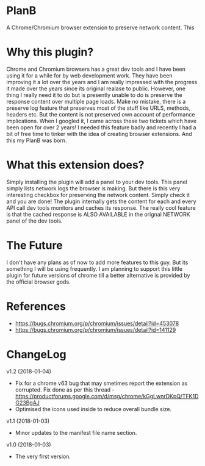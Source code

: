 # PlanB
A Chrome/Chromium browser extension to preserve network content.
This

# Why this plugin?
Chrome and Chromium browsers has a great dev tools and I have been using it for a while for by web development work.
They have been improving it a lot over the years and I am really impressed with the progress it made over the years since its original realase to public. However, one thing I really need it to do but is presently unable to do is preserve the response content over multiple page loads. Make no mistake, there is a preserve log feature that preserves most of the stuff like URLS, methods, headers etc. But the content is not preserved own account of performance implications. When I googled it, I came across these two tickets which have been open for over 2 years! I needed this feature badly and recently I had a bit of free time to tinker with the idea of creating browser extensions. And this my PlanB was born.

# What this extension does?
Simply installing the plugin will add a panel to your dev tools. This panel simply lists network logs the browser is making. But there is this very interesting checkbox for preserving the network content. Simply check it and you are done! The plugin internally gets the content for each and every API call dev tools monitors and caches its response. The really cool feature is that the cached response is ALSO AVAILABLE in the orignal NETWORK panel of the dev tools.

# The Future
I don't have any plans as of now to add more features to this guy. But its something I will be using frequently. I am planning to support this little plugin for future versions of chrome till a better alternative is provided by the official browser gods.

# References
* https://bugs.chromium.org/p/chromium/issues/detail?id=453078
* https://bugs.chromium.org/p/chromium/issues/detail?id=141129

# ChangeLog
v1.2 (2018-01-04)
* Fix for a chrome v63 bug that may smetimes report the extension as corrupted. Fix done as per this thread - https://productforums.google.com/d/msg/chrome/kGgLwnrDKpQ/TFK1DG23BgAJ
* Optimised the icons used inside to reduce overall bundle size.

v1.1 (2018-01-03)
* Minor updates to the manifest file name section.

v1.0 (2018-01-03)
* The very first version.
